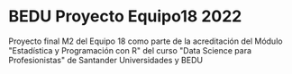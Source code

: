 # BEDU Proyecto Equipo18 2022

Proyecto final M2 del Equipo 18 como parte de la acreditación del Módulo "Estadística y Programación con R" del curso "Data Science para Profesionistas" de Santander Universidades y BEDU
